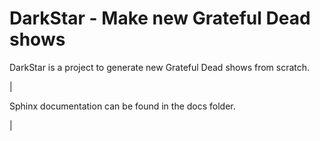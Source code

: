 
DarkStar - Make new Grateful Dead shows
=======================================

DarkStar is a project to generate new Grateful Dead shows from scratch.

|

Sphinx documentation can be found in the docs folder.

|
